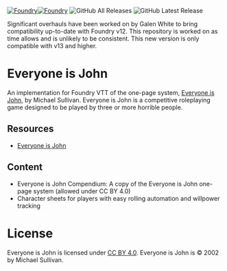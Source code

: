 [![Foundry](https://img.shields.io/badge/Foundry%40CompatibleCore-12-red)](https://foundryvtt.com/)[![Foundry](https://img.shields.io/badge/Foundry%40CompatibleCore-13-brightgreen)](https://foundryvtt.com/)
![GitHub All Releases](https://img.shields.io/github/downloads/sparkcity/fvtt-eij/total)
![GitHub Latest Release](https://img.shields.io/github/downloads/sparkcity/fvtt-eij/latest/total)

Significant overhauls have been worked on by Galen White to bring compatibility up-to-date with Foundry v12. This repository is worked on as time allows and is unlikely to be consistent. 
This new version is only compatible with v13 and higher.

# Everyone is John
An implementation for Foundry VTT of the one-page system, [Everyone is John](https://overlycommonname.github.io/john.html), by Michael Sullivan. Everyone is John is a competitive roleplaying game designed to be played by three or more horrible people.

## Resources
* [Everyone is John](https://overlycommonname.github.io/john.html)

## Content
* Everyone is John Compendium: A copy of the Everyone is John one-page system (allowed under CC BY 4.0)
* Character sheets for players with easy rolling automation and willpower tracking

# License
Everyone is John is licensed under [CC BY 4.0](https://creativecommons.org/licenses/by/4.0). Everyone is John is © 2002 by Michael Sullivan.
